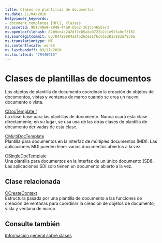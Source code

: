 ```yaml
---
title: Clases de plantillas de documentos
ms.date: 11/04/2016
helpviewer_keywords:
- document templates [MFC], classes
ms.assetid: 901749e9-8048-44a0-b5e2-361554650a73
ms.openlocfilehash: 82b9ce4c242df7c85ada0722b2c1e993a0cf3f81
ms.sourcegitcommit: 63784729604aaf526de21f6c6b62813882af930a
ms.translationtype: MT
ms.contentlocale: es-ES
ms.lasthandoff: 03/17/2020
ms.locfileid: "79446915"
---
```

# <a name="document-template-classes"></a>Clases de plantillas de documentos

Los objetos de plantilla de documento coordinan la creación de objetos de documentos, vistas y ventanas de marco cuando se crea un nuevo documento o vista.

[CDocTemplate (](../mfc/reference/cdoctemplate-class.md)<br/>
La clase base para las plantillas de documento. Nunca usará esta clase directamente; en su lugar, se usa una de las otras clases de plantilla de documento derivadas de esta clase.

[CMultiDocTemplate](../mfc/reference/cmultidoctemplate-class.md)<br/>
Plantilla para documentos en la interfaz de múltiples documentos (MDI). Las aplicaciones MDI pueden tener varios documentos abiertos a la vez.

[CSingleDocTemplate](../mfc/reference/csingledoctemplate-class.md)<br/>
Una plantilla para documentos en la interfaz de un único documento (SDI). Las aplicaciones SDI solo tienen un documento abierto a la vez.

## <a name="related-class"></a>Clase relacionada

[CCreateContext](../mfc/reference/ccreatecontext-structure.md)<br/>
Estructura pasada por una plantilla de documento a las funciones de creación de ventanas para coordinar la creación de objetos de documento, vista y ventana de marco.

## <a name="see-also"></a>Consulte también

[Información general sobre clases](../mfc/class-library-overview.md)
